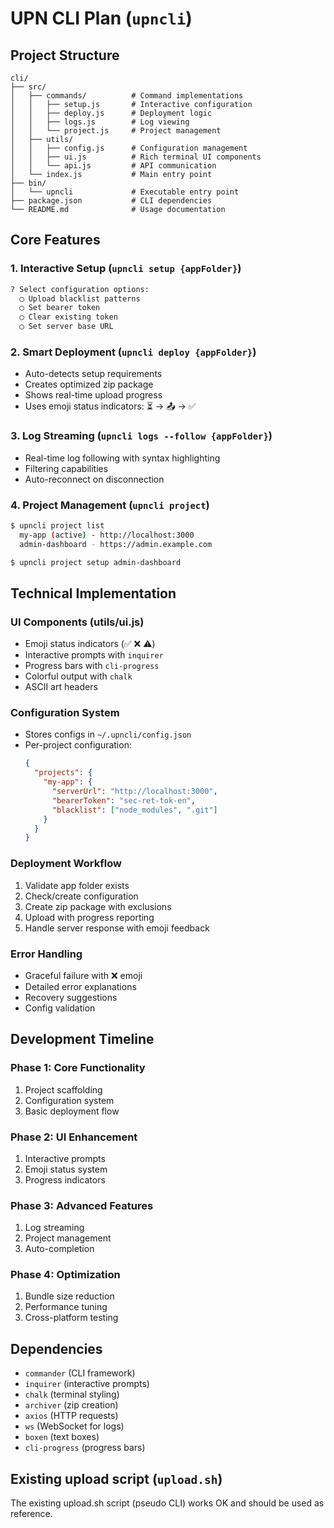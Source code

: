 # UPN CLI Plan (`upncli`)

## Project Structure
```
cli/
├── src/
│   ├── commands/          # Command implementations
│   │   ├── setup.js       # Interactive configuration
│   │   ├── deploy.js      # Deployment logic
│   │   ├── logs.js        # Log viewing
│   │   └── project.js     # Project management
│   ├── utils/
│   │   ├── config.js      # Configuration management
│   │   ├── ui.js          # Rich terminal UI components
│   │   └── api.js         # API communication
│   └── index.js           # Main entry point
├── bin/
│   └── upncli             # Executable entry point
├── package.json           # CLI dependencies
└── README.md              # Usage documentation
```

## Core Features

### 1. Interactive Setup (`upncli setup {appFolder}`)
```bash
? Select configuration options:
  ◯ Upload blacklist patterns
  ◯ Set bearer token
  ◯ Clear existing token
  ◯ Set server base URL
```

### 2. Smart Deployment (`upncli deploy {appFolder}`)
- Auto-detects setup requirements
- Creates optimized zip package
- Shows real-time upload progress
- Uses emoji status indicators: ⏳ → 📤 → ✅

### 3. Log Streaming (`upncli logs --follow {appFolder}`)
- Real-time log following with syntax highlighting
- Filtering capabilities
- Auto-reconnect on disconnection

### 4. Project Management (`upncli project`)
```bash
$ upncli project list
  my-app (active) - http://localhost:3000
  admin-dashboard - https://admin.example.com

$ upncli project setup admin-dashboard
```

## Technical Implementation

### UI Components (utils/ui.js)
- Emoji status indicators (✅ ❌ ⚠️)
- Interactive prompts with `inquirer`
- Progress bars with `cli-progress`
- Colorful output with `chalk`
- ASCII art headers

### Configuration System
- Stores configs in `~/.upncli/config.json`
- Per-project configuration:
  ```json
  {
    "projects": {
      "my-app": {
        "serverUrl": "http://localhost:3000",
        "bearerToken": "sec-ret-tok-en",
        "blacklist": ["node_modules", ".git"]
      }
    }
  }
  ```

### Deployment Workflow
1. Validate app folder exists
2. Check/create configuration
3. Create zip package with exclusions
4. Upload with progress reporting
5. Handle server response with emoji feedback

### Error Handling
- Graceful failure with ❌ emoji
- Detailed error explanations
- Recovery suggestions
- Config validation

## Development Timeline

### Phase 1: Core Functionality
1. Project scaffolding
2. Configuration system
3. Basic deployment flow

### Phase 2: UI Enhancement
1. Interactive prompts
2. Emoji status system
3. Progress indicators

### Phase 3: Advanced Features
1. Log streaming
2. Project management
3. Auto-completion

### Phase 4: Optimization
1. Bundle size reduction
2. Performance tuning
3. Cross-platform testing

## Dependencies
- `commander` (CLI framework)
- `inquirer` (interactive prompts)
- `chalk` (terminal styling)
- `archiver` (zip creation)
- `axios` (HTTP requests)
- `ws` (WebSocket for logs)
- `boxen` (text boxes)
- `cli-progress` (progress bars)

## Existing upload script (`upload.sh`)

The existing upload.sh script (pseudo CLI) works OK and should be used as reference.